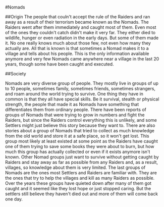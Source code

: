 #Nomads

##Origin
The people that couln't accept the rule of the Raiders and ran away as a result of their terrorism became known as the Nomads. The Raiders went after them immediately and caught most of them. Even most of the ones they couldn't catch didn't make it very far. They either died to wildlife, hunger or even radiation in the early days. But some of them made it. No one really knows much about those few, not even how many they actually are. All that is known is that sometimes a Nomad makes it to a village and tells about his people.  This is the only information available anymore and very few Nomads came anywhere near a village in the last 20 years, though some have been caught and executed.

##Society 

Nomads are very diverse group of people. They mostly live in groups of up to 10 people, sometimes family, sometimes friends, sometimes strangers, and roam around the world trying to survive. One thing they have in common is that they all have special skills. Be it survival, stealth or physical strength, the people that made it as Nomads have something that differentiates them from ordinary people. There have been reports of groups of Nomads that were trying to grow in numbers and fight the Raiders, but since the Raiders control everything this is unlikely, and some Settlers might just believe this story because they want to.  There are also stories about a group of Nomads that tried to collect as much knowledge from the old world and store it at a safe place, so it won't get lost. This group most likely at least existed at some point as the Raiders have caught one of them trying to save some books they were about to burn, but how much this group has actually collected or even if it exists anymore isn't known. Other Nomad groups just want to survive without getting caught by Raiders and stay away as far as possible from any Raiders and, as a result, villages, so knowledge about them is very limited. The last groups of Nomads are the ones most Settlers and Raiders are familiar with. They are the ones that try to help the villages and kill as many Raiders as possible. Over the years these groups have quieted down after many of them got caught and it seemed like they lost hope or just stopped caring. But the settlers still believe they haven't died out and more of them will come back one day.